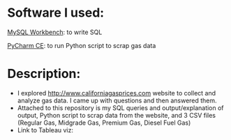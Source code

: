 # Software I used:
[MySQL Workbench](https://dev.mysql.com/downloads/workbench/): to write SQL 

[PyCharm CE](https://www.jetbrains.com/pycharm/download/?section=windows): to run Python script to scrap gas data

# Description: 

- I explored http://www.californiagasprices.com website to collect and analyze gas data. I came up with questions and then answered them.
- Attached to this repository is my SQL queries and output/explanation of output, Python script to scrap data from the website, and 3 CSV files (Regular Gas, Midgrade Gas, Premium Gas, Diesel Fuel Gas)
- Link to Tableau viz: 
